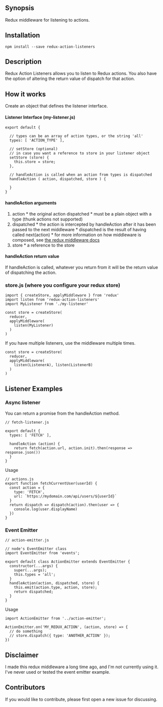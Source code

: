 ## Synopsis

Redux middleware for listening to actions.

## Installation

```
npm install --save redux-action-listeners
```

## Description
Redux Action Listeners allows you to listen to Redux actions.  You also have the option
of altering the return value of dispatch for that action.

## How it works
Create an object that defines the listener interface.

#### Listener Interface (my-listener.js)
```
export default {

  // types can be an array of action types, or the string 'all'
  types: [ 'ACTION_TYPE' ],

  // setStore (optional)
  // in case you want a reference to store in your listener object
  setStore (store) {
    this.store = store;
  },

  // handleAction is called when an action from types is dispatched
  handleAction ( action, dispatched, store ) {

  }
}
```

#### handleAction arguments
  1) action
    * the original action dispatched
    * must be a plain object with a type (thunk actions not supported)
  2) dispatched
    * the action is intercepted by handleAction after it has been passed to the next middleware
    * dispatched is the result of having called next(action)
    * for more information on how middleware is composed, see [the redux middleware docs](http://redux.js.org/docs/advanced/Middleware.html)
  3) store
    * a reference to the store

#### handleAction return value
If handleAction is called, whatever you return from it will be the return value of dispatching the action.


### store.js (where you configure your redux store)
```
import { createStore, applyMiddleware } from 'redux'
import listen from 'redux-action-listeners'
import MyListener from './my-listener'

const store = createStore(
  reducer,
  applyMiddleware(
    listen(MyListener)
  )
)
```

If you have multiple listeners, use the middleware multiple times.
```
const store = createStore(
  reducer,
  applyMiddleware(
    listen(ListenerA), listen(ListenerB)
  )
)
```


## Listener Examples

### Async listener
You can return a promise from the handleAction method.
```
// fetch-listener.js

export default {
  types: [ 'FETCH' ],

  handleAction (action) {
    return fetch(action.url, action.init).then(response => response.json())
  }
}
```

Usage
```
// actions.js
export function fetchCurrentUser(userId) {
  const action = {
    type: 'FETCH',
    url: `https://mydomain.com/api/users/${userId}`
  }
  return dispatch => dispatch(action).then(user => {
    console.log(user.displayName)
  })
}
```


### Event Emitter
```
// action-emitter.js

// node's EventEmitter class
import EventEmitter from 'events';

export default class ActionEmitter extends EventEmitter {
  constructor(...args) {
    super(...args);
    this.types = 'all';
  }
  handleAction(action, dispatched, store) {
    this.emit(action.type, action, store);
    return dispatched;
  }
}
```

Usage
```
import ActionEmitter from '../action-emitter';

ActionEmitter.on('MY_REDUX_ACTION', (action, store) => {
  // do something
  // store.dispatch({ type: 'ANOTHER_ACTION' });
})
```


## Disclaimer
I made this redux middleware a long time ago, and I'm not currently using it.
I've never used or tested the event emitter example.



## Contributors

If you would like to contribute, please first open a new issue for discussing.
